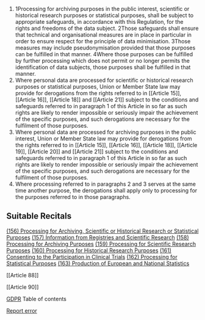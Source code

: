 
1. 1Processing for archiving purposes in the public interest, scientific or historical research purposes or statistical purposes, shall be subject to appropriate safeguards, in accordance with this Regulation, for the rights and freedoms of the data subject. 2Those safeguards shall ensure that technical and organisational measures are in place in particular in order to ensure respect for the principle of data minimisation. 3Those measures may include pseudonymisation provided that those purposes can be fulfilled in that manner. 4Where those purposes can be fulfilled by further processing which does not permit or no longer permits the identification of data subjects, those purposes shall be fulfilled in that manner.
2. Where personal data are processed for scientific or historical research purposes or statistical purposes, Union or Member State law may provide for derogations from the rights referred to in [[Article 15]], [[Article 16]], [[Article 18]] and [[Article 21]] subject to the conditions and safeguards referred to in paragraph 1 of this Article in so far as such rights are likely to render impossible or seriously impair the achievement of the specific purposes, and such derogations are necessary for the fulfilment of those purposes.
3. Where personal data are processed for archiving purposes in the public interest, Union or Member State law may provide for derogations from the rights referred to in [[Article 15]], [[Article 16]], [[Article 18]], [[Article 19]], [[Article 20]] and [[Article 21]] subject to the conditions and safeguards referred to in paragraph 1 of this Article in so far as such rights are likely to render impossible or seriously impair the achievement of the specific purposes, and such derogations are necessary for the fulfilment of those purposes.
4. Where processing referred to in paragraphs 2 and 3 serves at the same time another purpose, the derogations shall apply only to processing for the purposes referred to in those paragraphs.



## Suitable Recitals



[(156) Processing for Archiving, Scientific or Historical Research or Statistical Purposes](https://gdpr-info.eu/recitals/no-156/)
[(157) Information from Registries and Scientific Research](https://gdpr-info.eu/recitals/no-157/)
[(158) Processing for Archiving Purposes](https://gdpr-info.eu/recitals/no-158/)
[(159) Processing for Scientific Research Purposes](https://gdpr-info.eu/recitals/no-159/)
[(160) Processing for Historical Research Purposes](https://gdpr-info.eu/recitals/no-160/)
[(161) Consenting to the Participation in Clinical Trials](https://gdpr-info.eu/recitals/no-161/)
[(162) Processing for Statistical Purposes](https://gdpr-info.eu/recitals/no-162/)
[(163) Production of European and National Statistics](https://gdpr-info.eu/recitals/no-163/)




[[Article 88]]


[[Article 90]]



[GDPR](https://gdpr-info.eu)
Table of contents


[Report error](https://gdpr-info.eu/gf/?TB_iframe=true&height=306 "Your message")


